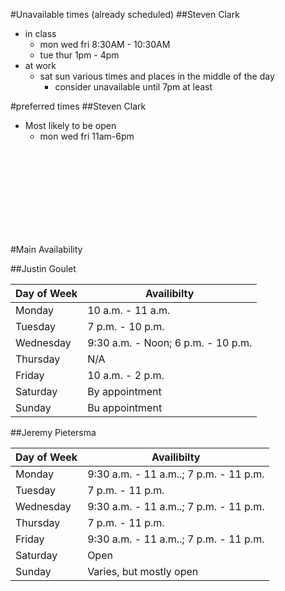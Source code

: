 #Unavailable times (already scheduled)
##Steven Clark
- in class
  - mon wed fri 8:30AM - 10:30AM
  - tue thur 1pm - 4pm
- at work
  - sat sun various times and places in the middle of the day
    - consider unavailable until 7pm at least

#preferred times
##Steven Clark
- Most likely to be open
  - mon wed fri 11am-6pm


<br><br><br><br><br><br><br><br>

#Main Availability


##Justin Goulet

|Day of Week | Availibilty|
|---|---|
|Monday|	10 a.m. - 11 a.m.|
|Tuesday|	7 p.m. - 10 p.m.|
|Wednesday|	9:30 a.m. - Noon; 6 p.m. - 10 p.m.|
|Thursday|	N/A|
|Friday|	10 a.m. - 2 p.m.|
|Saturday|	By appointment|
|Sunday|	Bu appointment|


##Jeremy Pietersma

|Day of Week | Availibilty|
|---|---|
|Monday|	9:30 a.m. - 11 a.m..; 7 p.m. - 11 p.m.|
|Tuesday|	7 p.m. - 11 p.m.|
|Wednesday|	9:30 a.m. - 11 a.m..; 7 p.m. - 11 p.m.|
|Thursday|7 p.m. - 11 p.m.|
|Friday|	9:30 a.m. - 11 a.m..; 7 p.m. - 11 p.m.|
|Saturday|	Open|
|Sunday|	Varies, but mostly open|

